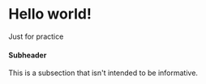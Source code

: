 # Hello world!
Just for practice

#### Subheader
This is a subsection that isn't intended to be informative.
